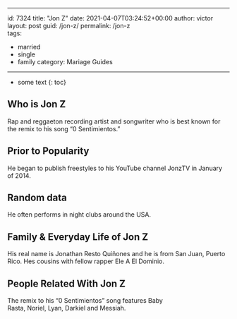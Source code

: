  ---
id: 7324
title: "Jon Z"
date: 2021-04-07T03:24:52+00:00
author: victor
layout: post
guid: /jon-z/
permalink: /jon-z  
tags:
  - married
  - single
  - family
category: Mariage Guides
---

* some text
{: toc}

## Who is Jon Z

Rap and reggaeton recording artist and songwriter who is best known for the remix to his song &#8220;0 Sentimientos.&#8221;

## Prior to Popularity

He began to publish freestyles to his YouTube channel JonzTV in January of 2014.

## Random data

He often performs in night clubs around the USA.

## Family & Everyday Life of Jon Z

His real name is Jonathan Resto Quiñones and he is from San Juan, Puerto Rico. Hes cousins with fellow rapper Ele A El Dominio. 

## People Related With Jon Z

The remix to his &#8220;0 Sentimientos&#8221; song features Baby Rasta, Noriel, Lyan, Darkiel and Messiah.
 